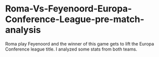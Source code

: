 # Roma-Vs-Feyenoord-Europa-Conference-League-pre-match-analysis
Roma play Feyenoord and the winner of this game gets to lift the Europa Conference league title.  I analyzed some stats from both teams.
